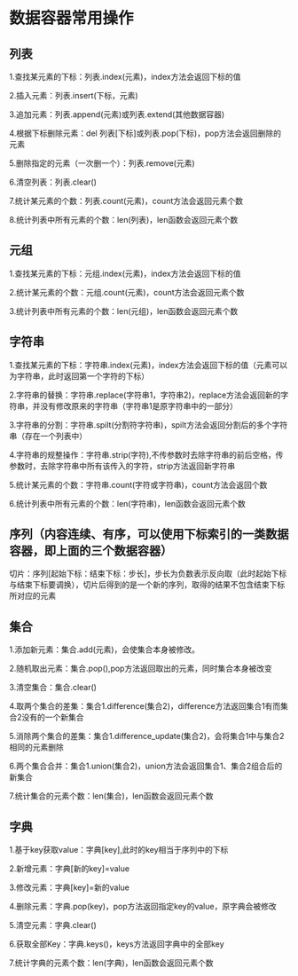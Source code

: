 # 数据容器常用操作

## 列表

1.查找某元素的下标：列表.index(元素)，index方法会返回下标的值

2.插入元素：列表.insert(下标，元素)

3.追加元素：列表.append(元素)或列表.extend(其他数据容器)

4.根据下标删除元素：del 列表[下标]或列表.pop(下标)，pop方法会返回删除的元素

5.删除指定的元素（一次删一个）：列表.remove(元素)

6.清空列表：列表.clear()

7.统计某元素的个数：列表.count(元素)，count方法会返回元素个数

8.统计列表中所有元素的个数：len(列表)，len函数会返回元素个数

## 元组

1.查找某元素的下标：元组.index(元素)，index方法会返回下标的值

2.统计某元素的个数：元组.count(元素)，count方法会返回元素个数

3.统计列表中所有元素的个数：len(元组)，len函数会返回元素个数

## 字符串

1.查找某元素的下标：字符串.index(元素)，index方法会返回下标的值（元素可以为字符串，此时返回第一个字符的下标）

2.字符串的替换：字符串.replace(字符串1，字符串2)，replace方法会返回新的字符串，并没有修改原来的字符串（字符串1是原字符串中的一部分）

3.字符串的分割：字符串.spilt(分割符字符串)，spilt方法会返回分割后的多个字符串（存在一个列表中）

4.字符串的规整操作：字符串.strip(字符),不传参数时去除字符串的前后空格，传参数时，去除字符串中所有该传入的字符，strip方法返回新字符串

5.统计某元素的个数：字符串.count(字符或字符串)，count方法会返回个数

6.统计列表中所有元素的个数：len(字符串)，len函数会返回元素个数

## 序列（内容连续、有序，可以使用下标索引的一类数据容器，即上面的三个数据容器）

切片：序列[起始下标：结束下标：步长]，步长为负数表示反向取（此时起始下标与结束下标要调换），切片后得到的是一个新的序列，取得的结果不包含结束下标所对应的元素

## 集合

1.添加新元素：集合.add(元素)，会使集合本身被修改。

2.随机取出元素：集合.pop(),pop方法返回取出的元素，同时集合本身被改变

3.清空集合：集合.clear()

4.取两个集合的差集：集合1.difference(集合2)，difference方法返回集合1有而集合2没有的一个新集合

5.消除两个集合的差集：集合1.difference_update(集合2)，会将集合1中与集合2相同的元素删除

6.两个集合合并：集合1.union(集合2)，union方法会返回集合1、集合2组合后的新集合

7.统计集合的元素个数：len(集合)，len函数会返回元素个数

## 字典

1.基于key获取value：字典[key],此时的key相当于序列中的下标

2.新增元素：字典[新的key]=value

3.修改元素：字典[key]=新的value

4.删除元素：字典.pop(key)，pop方法返回指定key的value，原字典会被修改

5.清空元素：字典.clear()

6.获取全部Key：字典.keys()，keys方法返回字典中的全部key

7.统计字典的元素个数：len(字典)，len函数会返回元素个数



